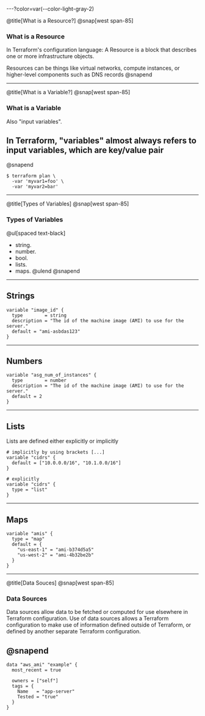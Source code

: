 ---?color=var(--color-light-gray-2)

@title[What is a Resource?]
@snap[west span-85]
### What is a Resource

In Terraform's configuration language: A Resource is a block that describes one or more infrastructure objects. 

Resources can be things like virtual networks, compute instances, or higher-level components such as DNS records
@snapend

---

@title[What is a Variable?]
@snap[west span-85]
### What is a Variable

Also "input variables".

In Terraform, "variables" almost always refers to input variables, which are key/value pair
---
@snapend
```
$ terraform plan \
  -var 'myvar1=foo' \
  -var 'myvar2=bar'
```

---
@title[Types of Variables]
@snap[west span-85]
### Types of Variables
@ul[spaced text-black]
- string.
- number.
- bool.
- lists.
- maps.
@ulend
@snapend
 ---

## Strings
```
variable "image_id" {
  type        = string
  description = "The id of the machine image (AMI) to use for the server."
  default = "ami-asbdas123"
}
```
---
## Numbers
```
variable "asg_num_of_instances" {
  type        = number
  description = "The id of the machine image (AMI) to use for the server."
  default = 2
}
```
---
## Lists

Lists are defined either explicitly or implicitly

```
# implicitly by using brackets [...]
variable "cidrs" { 
  default = ["10.0.0.0/16", "10.1.0.0/16"] 
}

# explicitly
variable "cidrs" { 
  type = "list" 
}
```
---
## Maps

```
variable "amis" {
  type = "map"
  default = {
    "us-east-1" = "ami-b374d5a5"
    "us-west-2" = "ami-4b32be2b"
  }
}
```

---
@title[Data Souces]
@snap[west span-85]
### Data Sources

Data sources allow data to be fetched or computed for use elsewhere in Terraform configuration. Use of data sources allows a Terraform configuration to make use of information defined outside of Terraform, or defined by another separate Terraform configuration.

@snapend
---

```
data "aws_ami" "example" {
  most_recent = true

  owners = ["self"]
  tags = {
    Name   = "app-server"
    Tested = "true"
  }
}
```
